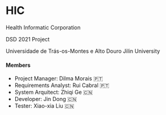 # HIC
Health Informatic Corporation

DSD 2021 Project  

Universidade de Trás-os-Montes e Alto Douro
Jilin University

#### Members
* Project Manager: Dilma Morais :portugal:
* Requirements Analyst: Rui Cabral :portugal:
* System Arquitect: Zhiqi Ge  :cn:
* Developer: Jin Dong  :cn:
* Tester: Xiao-xia Liu  :cn:

